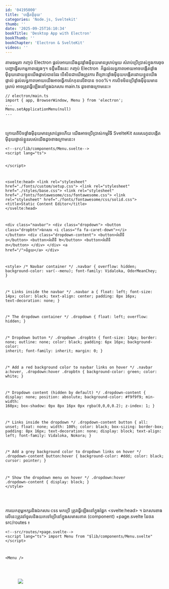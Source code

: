```yaml
---
id: '04195000'
title: 'បង្កើត​ម៉ឺនុយ'
categories: 'Node.js, Sveltekit'
thumb: ''
date: '2025-09-25T16:10:34'
bookTitle: 'Desktop App with Electron'
bookThumb: ''
bookChapter: 'Electron & SvelteKit'
videos: ''
---
```

<p>តាម​​ធម្មតា កញ្ចប់ Electron ផ្តល់​អោយ​យើង​នូវ​ផ្ទាំង​ម៉ឺនុយ​មាន​ស្រាប់​មួយ​ សំរាប់​ប្រើប្រាស់​ក្នុង​ការចុច​បញ្ជា​​​ធ្វើ​សកម្មភាព​ផ្សេង​ៗ​។ ទន្ទឹម​នឹង​នេះ​ កញ្ចប់​ Electron &nbsp;ក៏​ផ្តល់​លទ្ធភាព​អោយ​​អាច​បង្កើត​ផ្ទាំង​ម៉ឺនុយ​ដោយ​ខ្លួន​យើង​ផ្តាល់​បាន​ដែរ​ បើ​សិន​ជា​យើង​ត្រូវ​ការ ពីព្រោះ​​​ផ្ទាំង​ម៉ឺនុយ​បង្កើត​ដោយ​ខ្លួន​យើង​ផ្ទាល់​ ផ្តល់​លទ្ធភាព​អោយ​យើង​អាច​ធ្វើការ​កែកុន​លើ​វា​បាន ១០០%។ ការបិទ​មិន​ប្រើ​ផ្ទាំង​ម៉ឺនុយ​មាន​ស្រាប់​ អាច​ត្រូវ​ធ្វើ​ឡើង​នៅ​ក្នុង​ឯកសារ main.ts ដូច​ខាង​ក្រោម​នេះ៖</p><pre><code class="typescript">// electron/main.ts
import { app, BrowserWindow, Menu } from 'electron';
...
Menu.setApplicationMenu(null)
...</code></pre><p>&nbsp;</p><p>ក្រោយ​ពី​បិទ​ផ្ទាំង​ម៉ឺនុយ​​មាន​ស្រាប់​រួច​ហើយ យើង​អាច​​ប្រើប្រាស់​​កម្មវិធី SvelteKit សរសេរ​កូដ​បង្កើត​ម៉ឺនុយ​ផ្ទាល់​ខ្លួន​របស់យើង​ដូច​ខាង​ក្រោម​នេះ​៖</p><pre><code class="svelte">&lt;!--src/lib/components/Menu.svelte--&gt;
&lt;script lang="ts"&gt;

&lt;/script&gt;

&lt;svelte:head&gt;
    &lt;link rel="stylesheet" href="./fonts/custom/setup.css"&gt;
    &lt;link rel="stylesheet" href="./styles/base.css"&gt;
    &lt;link rel="stylesheet" href="./fonts/fontawesome/css/fontawesome.css"&gt;
    &lt;link rel="stylesheet" href="./fonts/fontawesome/css/solid.css"&gt;
    &lt;title&gt;Static Content Editor&lt;/title&gt;
&lt;/svelte:head&gt;

&lt;div class="navbar"&gt;
  &lt;div class="dropdown"&gt;
    &lt;button class="dropbtn"&gt;ឯកសារ
      &lt;i class="fa fa-caret-down"&gt;&lt;/i&gt;
    &lt;/button&gt;
    &lt;div class="dropdown-content"&gt;
      &lt;button&gt;អំពើ​ទី ១&lt;/button&gt;
      &lt;button&gt;អំពើ​ទី ២&lt;/button&gt;
      &lt;button&gt;អំពើ​ទី ៣&lt;/button&gt;
    &lt;/div&gt;
  &lt;/div&gt;
  &lt;a href="/"&gt;ជំនួយ&lt;/a&gt;
&lt;/div&gt;

&lt;style&gt;
/* Navbar container */
.navbar {
    overflow: hidden;
    background-color: var(--menu);
    font-family: Vidaloka, OdorMeanChey;
}

/* Links inside the navbar */
.navbar a {
    float: left;
    font-size: 14px;
    color: black;
    text-align: center;
    padding: 8px 16px;
    text-decoration: none;
}

/* The dropdown container */
.dropdown {
    float: left;
    overflow: hidden;
}

/* Dropdown button */
.dropdown .dropbtn {
    font-size: 14px;
    border: none;
    outline: none;
    color: black;
    padding: 6px 16px;
    background-color: inherit;
    font-family: inherit; 
    margin: 0; 
}

/* Add a red background color to navbar links on hover */
.navbar a:hover, .dropdown:hover .dropbtn {
    background-color: green;
    color: white;
}

/* Dropdown content (hidden by default) */
.dropdown-content {
    display: none;
    position: absolute;
    background-color: #f9f9f9;
    min-width: 160px;
    box-shadow: 0px 8px 16px 0px rgba(0,0,0,0.2);
    z-index: 1;
}

/* Links inside the dropdown */
.dropdown-content button {
    all: unset;
    float: none;
    width: 100%;
    color: black;
    box-sizing: border-box;
    padding: 8px 16px;
    text-decoration: none;
    display: block;
    text-align: left;
    font-family: Vidaloka, Nokora;
}

/* Add a grey background color to dropdown links on hover */
.dropdown-content button:hover {
    background-color: #ddd;
    color: black;
    cursor: pointer;
}

/* Show the dropdown menu on hover */
.dropdown:hover .dropdown-content {
    display: block;
}
&lt;/style&gt;</code></pre><p>&nbsp;</p><p>ការយក​ពុម្ព​អក្សរ​និង​ឯកសារ css មក​ប្រើ ត្រូវ​ធ្វើឡើង​នៅ​ក្នុង​ផ្នែក &lt;svelte:head&gt; ។ ឯកសារ​ខាង​លើ​នេះ​ត្រូវ​នាំចូល​និង​យក​ទៅ​ប្រើ​នៅ​ក្នុង​​សមាសភាគ (component) +page.svelte នៃ​ថត src/routes ៖</p><pre><code class="svelte">&lt;!--src/routes/+page.svelte--&gt;
&lt;script lang="ts"&gt;
import Menu from "$lib/components/Menu.svelte"
&lt;/script&gt;

&lt;Menu /&gt;
</code></pre><p>&nbsp;</p><figure class="image"><img src="https://blogger.googleusercontent.com/img/b/R29vZ2xl/AVvXsEhQRfWY1RCLoU1Vl78sSDIrNh21wyZavOeiD77zcIGy1_Vfjq8hrf4q8KZmA5c8TtrKFgw2oSoLWcWL172RAJuhvo2VCEJjxiQiD5ZTHElEyef6homwKzN3lGAvDL5_Ijz5g89qfO17McfGvvxNUKLLgq26uHdXbH15gOAf8SW2F8NTPhiUA7MXRZ2M-8w/s1600/Capture.PNG"></figure>